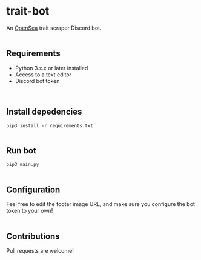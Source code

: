 # trait-bot

An [OpenSea](https://opensea.io/) trait scraper Discord bot.  
<br>

## Requirements 
- Python 3.x.x or later installed
- Access to a text editor
- Discord bot token  
<br>

## Install depedencies
`pip3 install -r requirements.txt`  
<br>
  
## Run bot
`pip3 main.py`  
<br>

## Configuration
Feel free to edit the footer image URL, and make sure you configure the bot token to your own!  
<br>

## Contributions
Pull requests are welcome!
